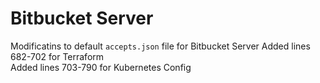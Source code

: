 # Bitbucket Server

Modificatins to default `accepts.json` file for Bitbucket Server
Added lines 682-702 for Terraform \
Added lines 703-790 for Kubernetes Config